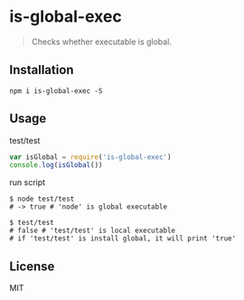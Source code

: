 # is-global-exec
> Checks whether executable is global.

## Installation
```shell
npm i is-global-exec -S
```

## Usage
test/test
```javascript
var isGlobal = require('is-global-exec')
console.log(isGlobal())
```

run script
```shell
$ node test/test
# -> true # 'node' is global executable

$ test/test
# false # 'test/test' is local executable
# if 'test/test' is install global, it will print 'true'
```

## License
MIT

